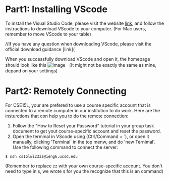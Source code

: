 # Part1: Installing VScode
To install the Visual Studio Code, please visit the website [link](https://code.visualstudio.com/), and follow the instructions to download VScode to your computer. (For Mac users, remember to move VScode to your table)

//If you have any question when downloading VScode, please visit the official download guidance [link](

When you successfully download VScode and open it, the homepage should look like this
![Image](file:///Users/kristinhu/Desktop/%E6%88%AA%E5%B1%8F2023-01-11%2011.19.16.png)
（It might not be exactly the same as mine, depand on your settings)

# Part2: Remotely Connecting
For CSE15L, your are prefered to use a course specific account that is connected to a remote computer in our institution to do work. Here are the insturctions that con help you to do the remote connection:

1. Follow the "How to Reset your Password" tutorial in your group task document to get yout course-specific account and reset the password.
2. Open the terminal in VScode using (Ctrl/Command + `), or open it manually, clicking 'Terminal' in the top menw, and do 'new Ternimal'. Use the following command to connect the server:
  ```
  $ ssh cs15lwi23zz@ieng6.ucsd.edu
  ```
  (Remember to replace `zz` with your own course-specific account. You don't need to type in `$`, we wrote     `$` for you the recognize that this is an command)
